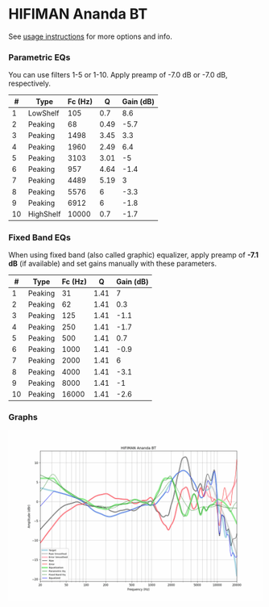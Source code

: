 # HIFIMAN Ananda BT
See [usage instructions](https://github.com/jaakkopasanen/AutoEq#usage) for more options and info.

### Parametric EQs
You can use filters 1-5 or 1-10. Apply preamp of -7.0 dB or -7.0 dB, respectively.

|   # | Type      |   Fc (Hz) |    Q |   Gain (dB) |
|-----|-----------|-----------|------|-------------|
|   1 | LowShelf  |       105 | 0.7  |         8.6 |
|   2 | Peaking   |        68 | 0.49 |        -5.7 |
|   3 | Peaking   |      1498 | 3.45 |         3.3 |
|   4 | Peaking   |      1960 | 2.49 |         6.4 |
|   5 | Peaking   |      3103 | 3.01 |        -5   |
|   6 | Peaking   |       957 | 4.64 |        -1.4 |
|   7 | Peaking   |      4489 | 5.19 |         3   |
|   8 | Peaking   |      5576 | 6    |        -3.3 |
|   9 | Peaking   |      6912 | 6    |        -1.8 |
|  10 | HighShelf |     10000 | 0.7  |        -1.7 |

### Fixed Band EQs
When using fixed band (also called graphic) equalizer, apply preamp of **-7.1 dB** (if available) and set gains manually with these parameters.

|   # | Type    |   Fc (Hz) |    Q |   Gain (dB) |
|-----|---------|-----------|------|-------------|
|   1 | Peaking |        31 | 1.41 |         7   |
|   2 | Peaking |        62 | 1.41 |         0.3 |
|   3 | Peaking |       125 | 1.41 |        -1.1 |
|   4 | Peaking |       250 | 1.41 |        -1.7 |
|   5 | Peaking |       500 | 1.41 |         0.7 |
|   6 | Peaking |      1000 | 1.41 |        -0.9 |
|   7 | Peaking |      2000 | 1.41 |         6   |
|   8 | Peaking |      4000 | 1.41 |        -3.1 |
|   9 | Peaking |      8000 | 1.41 |        -1   |
|  10 | Peaking |     16000 | 1.41 |        -2.6 |

### Graphs
![](./HIFIMAN%20Ananda%20BT.png)
